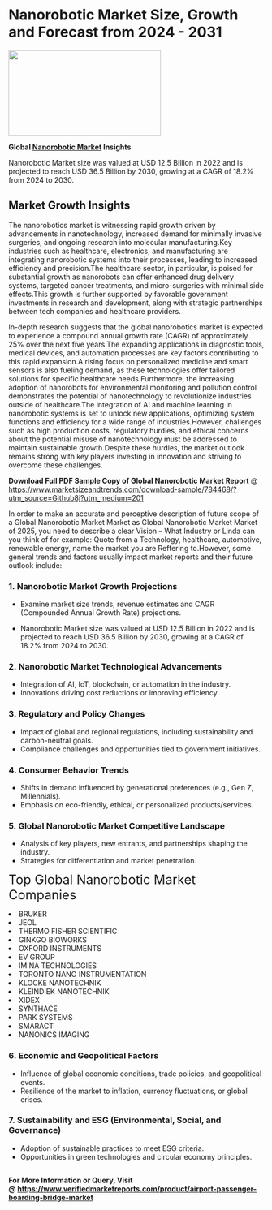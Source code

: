 <H1>Nanorobotic Market Size, Growth and Forecast from 2024 - 2031</H1><img class="aligncenter size-medium wp-image-584254" src="https://thirdeyenews.in/wp-content/uploads/2024/09/Global-Market-Research-300x168.jpeg" alt="" width="300" height="168" /><p><strong>Global&nbsp;<a href="https://www.marketsizeandtrends.com/download-sample/784468/?utm_source=Github8j?utm_medium=201">Nanorobotic Market</a> Insights</strong></p><p>Nanorobotic Market size was valued at USD 12.5 Billion in 2022 and is projected to reach USD 36.5 Billion by 2030, growing at a CAGR of 18.2% from 2024 to 2030.</p><p><h2>Market Growth Insights</h2> <p>The nanorobotics market is witnessing rapid growth driven by advancements in nanotechnology, increased demand for minimally invasive surgeries, and ongoing research into molecular manufacturing.Key industries such as healthcare, electronics, and manufacturing are integrating nanorobotic systems into their processes, leading to increased efficiency and precision.The healthcare sector, in particular, is poised for substantial growth as nanorobots can offer enhanced drug delivery systems, targeted cancer treatments, and micro-surgeries with minimal side effects.This growth is further supported by favorable government investments in research and development, along with strategic partnerships between tech companies and healthcare providers.</p> <p>In-depth research suggests that the global nanorobotics market is expected to experience a compound annual growth rate (CAGR) of approximately 25% over the next five years.The expanding applications in diagnostic tools, medical devices, and automation processes are key factors contributing to this rapid expansion.A rising focus on personalized medicine and smart sensors is also fueling demand, as these technologies offer tailored solutions for specific healthcare needs.Furthermore, the increasing adoption of nanorobots for environmental monitoring and pollution control demonstrates the potential of nanotechnology to revolutionize industries outside of healthcare.The integration of AI and machine learning in nanorobotic systems is set to unlock new applications, optimizing system functions and efficiency for a wide range of industries.However, challenges such as high production costs, regulatory hurdles, and ethical concerns about the potential misuse of nanotechnology must be addressed to maintain sustainable growth.Despite these hurdles, the market outlook remains strong with key players investing in innovation and striving to overcome these challenges.</p> <p><span class=""><strong>Download Full PDF Sample Copy of Global Nanorobotic Market Report</strong> @ <a href="https://www.marketsizeandtrends.com/download-sample/784468/?utm_source=Github8j?utm_medium=201" target="_blank">https://www.marketsizeandtrends.com/download-sample/784468/?utm_source=Github8j?utm_medium=201</a></span></p><p>In order to make an accurate and perceptive description of future scope of a Global&nbsp;Nanorobotic Market Market as Global&nbsp;Nanorobotic Market Market of 2025, you need to describe a clear Vision &ndash; What Industry or Linda can you think of for example: Quote from a Technology, healthcare, automotive, renewable energy, name the market you are Reffering to.However, some general trends and factors usually impact market reports and their future outlook include:</p><h3>1.&nbsp;<strong>Nanorobotic Market Growth Projections</strong></h3><ul><li>Examine market size trends, revenue estimates and CAGR (Compounded Annual Growth Rate) projections.</li><li><p>Nanorobotic Market size was valued at USD 12.5 Billion in 2022 and is projected to reach USD 36.5 Billion by 2030, growing at a CAGR of 18.2% from 2024 to 2030.</p></li></ul><h3>2.&nbsp;<strong>Nanorobotic Market Technological Advancements</strong></h3><ul><li>Integration of AI, IoT, blockchain, or automation in the industry.</li><li>Innovations driving cost reductions or improving efficiency.</li></ul><h3>3.&nbsp;<strong>Regulatory and Policy Changes</strong></h3><ul><li>Impact of global and regional regulations, including sustainability and carbon-neutral goals.</li><li>Compliance challenges and opportunities tied to government initiatives.</li></ul><h3>4.&nbsp;<strong>Consumer Behavior Trends</strong></h3><ul><li>Shifts in demand influenced by generational preferences (e.g., Gen Z, Millennials).</li><li>Emphasis on eco-friendly, ethical, or personalized products/services.</li></ul><h3>5.&nbsp;<strong>Global Nanorobotic Market Competitive Landscape</strong></h3><ul><li>Analysis of key players, new entrants, and partnerships shaping the industry.</li><li>Strategies for differentiation and market penetration.</li></ul><p data-pm-slice="1 1 []"><span style="color: inherit; font-family: inherit; font-size: 25px;">Top Global Nanorobotic Market Companies</span></p><div class="" data-test-id=""><p><li>BRUKER</li><li> JEOL</li><li> THERMO FISHER SCIENTIFIC</li><li> GINKGO BIOWORKS</li><li> OXFORD INSTRUMENTS</li><li> EV GROUP</li><li> IMINA TECHNOLOGIES</li><li> TORONTO NANO INSTRUMENTATION</li><li> KLOCKE NANOTECHNIK</li><li> KLEINDIEK NANOTECHNIK</li><li> XIDEX</li><li> SYNTHACE</li><li> PARK SYSTEMS</li><li> SMARACT</li><li> NANONICS IMAGING</li></p></div><h3>6.&nbsp;<strong>Economic and Geopolitical Factors</strong></h3><ul><li>Influence of global economic conditions, trade policies, and geopolitical events.</li><li>Resilience of the market to inflation, currency fluctuations, or global crises.</li></ul><h3>7.&nbsp;<strong>Sustainability and ESG (Environmental, Social, and Governance)</strong></h3><ul><li>Adoption of sustainable practices to meet ESG criteria.</li><li>Opportunities in green technologies and circular economy principles.</li></ul><h2><strong style="font-size: 14px;">For More Information or Query, Visit @&nbsp;</strong><a style="background-color: #ffffff; font-size: 14px;" href="https://www.marketsizeandtrends.com/report/nanorobotic-market/" target="_blank">https://www.verifiedmarketreports.com/product/airport-passenger-boarding-bridge-market</a></h2>